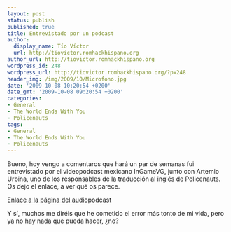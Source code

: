```yaml
---
layout: post
status: publish
published: true
title: Entrevistado por un podcast
author:
  display_name: Tío Víctor
  url: http://tiovictor.romhackhispano.org
author_url: http://tiovictor.romhackhispano.org
wordpress_id: 248
wordpress_url: http://tiovictor.romhackhispano.org/?p=248
header_img: /img/2009/10/Microfono.jpg
date: '2009-10-08 10:20:54 +0200'
date_gmt: '2009-10-08 09:20:54 +0200'
categories:
- General
- The World Ends With You
- Policenauts
tags:
- General
- The World Ends With You
- Policenauts
---
```

Bueno, hoy vengo a comentaros que hará un par de semanas fui entrevistado 
por el videopodcast mexicano InGameVG, junto con Artemio Urbina, uno de los 
responsables de la traducción al inglés de Policenauts. Os dejo el enlace, 
a ver qué os parece.

[Enlace a la página del audiopodcast](http://www.ingamevg.com/ingame/audiopodcast-13-fansub-en-videojuegos/)

Y sí, muchos me diréis que he cometido el error más tonto de mi vida, pero 
ya no hay nada que pueda hacer, ¿no?

